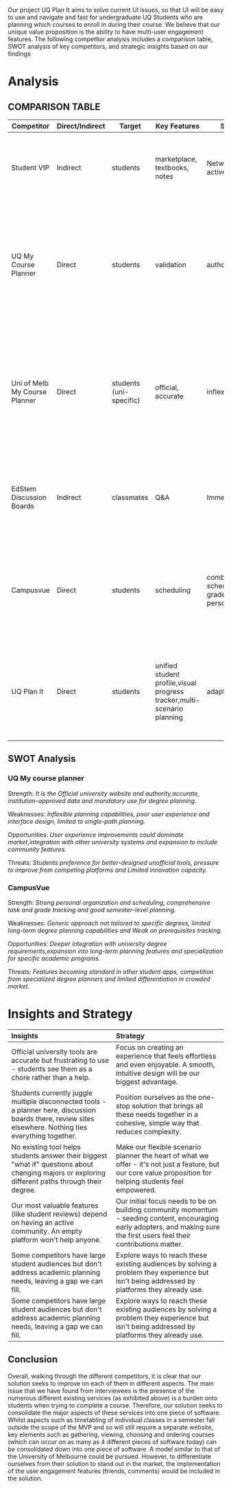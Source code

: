 Our project UQ Plan It aims to solve current UI issues, so that UI will be easy to use and navigate and fast for undergraduate UQ Students who are planning which courses to enroll in during their course. We believe that our unique value proposition is the ability to have multi-user engagement features. The following competitor analysis includes a comparison table, SWOT analysis of key competitors, and strategic insights based on our findings
# Analysis

## COMPARISON TABLE

| Competitor | Direct/Indirect | Target | Key Features | Strengths | Weaknesses | Other Notes |
|------------|-----------------|--------|--------------|-----------|------------|-------------|
| Student VIP | Indirect | students | marketplace, textbooks, notes | Network, large active user base | focus is on commerce, not on academic | Solution is not well known and its features are not as built out as they could be |
| UQ My Course Planner | Direct | students | validation | authoritative | inflexible | as it is found in a PDF form for most students, it does provide a very good way of viewing courses but falls down due to the inability to manipulate it |
| Uni of Melb My Course Planner | Direct | students (uni-specific) | official, accurate | inflexible, isolated | Uni of Melb course planner is most similar to the solution that we propose, but comments from other users regarding courses cannot be viewed |
| EdStem Discussion Boards | Indirect | classmates | Q&A | Immediate | disorganized | [interviews](../../interviews/iteration_2/liam_bienkowski/liam_bienkowski_2025-09-20_3.md) attest that the edstem board can get cluttered and full of unnesecary informatation very quickly. |
| Campusvue | Direct | students | scheduling | combines schedule, tasks, grade in one personal view | not tailored to specific uni degree prerequisites | can provide a good base model, but as it tries to tailor to many different prerequisites it can be restricted by its own success |
| UQ Plan It | Direct | students | unified student profile,visual progress tracker,multi-scenario planning | adaptable,efficient | Data dependent, university reliance, moderation need| Overall, seeks to condense many of the above website's core functions into one coherent solution.|

## SWOT Analysis

### UQ My course planner 
Strength: *It is the Official university website and authority,accurate, institution-approved data and mandatory use for degree planning.*

Weaknesses: *Inflexible planning capabilities, poor user experience and interface design, limited to single-path planning.*

Opportunities: *User experience improvements could dominate market,integration with other university systems and expansion to include community features.*

Threats: *Students preference for better-designed unofficial tools, pressure to improve from competing platforms and Limited innovation capacity.*

### CampusVue  
Strength: *Strong personal organization and scheduling, comprehensive task and grade tracking and good semester-level planning.*

Weaknesses: *Generic approach not tailored to specific degrees, limited long-term degree planning capabilities and Weak on prerequisites tracking.*

Opportunities: *Deeper integration with university degree requirements,expansion into long-term planning features and specialization for specific academic programs.*

Threats: *Features becoming standard in other student apps, competition from specialized degree planners and limited differentiation in crowded market.*

# Insights and Strategy
| Insights | Strategy |
| :--- | :--- |
| Official university tools are accurate but frustrating to use - students see them as a chore rather than a help. | Focus on creating an experience that feels effortless and even enjoyable. A smooth, intuitive design will be our biggest advantage. |
| Students currently juggle multiple disconnected tools - a planner here, discussion boards there, review sites elsewhere. Nothing ties everything together. | Position ourselves as the one-stop solution that brings all these needs together in a cohesive, simple way that reduces complexity. |
| No existing tool helps students answer their biggest "what if" questions about changing majors or exploring different paths through their degree. | Make our flexible scenario planner the heart of what we offer - it's not just a feature, but our core value proposition for helping students feel empowered. |
| Our most valuable features (like student reviews) depend on having an active community. An empty platform won't help anyone. | Our initial focus needs to be on building community momentum - seeding content, encouraging early adopters, and making sure the first users feel their contributions matter. |
| Some competitors have large student audiences but don't address academic planning needs, leaving a gap we can fill. | Explore ways to reach these existing audiences by solving a problem they experience but isn't being addressed by platforms they already use. |
| Some competitors have large student audiences but don't address academic planning needs, leaving a gap we can fill. | Explore ways to reach these existing audiences by solving a problem they experience but isn't being addressed by platforms they already use. |

## Conclusion
Overall, walking through the different competitors, it is clear that our solution seeks to improve on each of them in different aspects. The main issue that we have found from interviewees is the presence of the numerous different existing services (as exhibited above) is a burden onto students when trying to complete a course. Therefore, our solution seeks to consolidate the major aspects of these services into one piece of software. Whilst aspects such as timetabling of individual classes in a semester fall outside the scope of the MVP and so will still require a separate website, key elements such as gathering, viewing, choosing and ordering courses (which can occur on as many as 4 different pieces of software today) can be consolidated down into one piece of software. A model similar to that of the University of Melbourne could be pursued. However, to differentiate ourselves from their solution to stand out in the market, the implementation of the user engagement features (friends, comments) would be included in the solution. 
